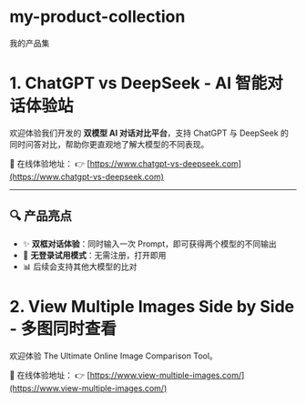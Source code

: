 # my-product-collection
我的产品集

# 1. ChatGPT vs DeepSeek - AI 智能对话体验站

欢迎体验我们开发的 **双模型 AI 对话对比平台**，支持 ChatGPT 与 DeepSeek 的同时问答对比，帮助你更直观地了解大模型的不同表现。

🚀 在线体验地址：
👉 [https://www.chatgpt-vs-deepseek.com](https://www.chatgpt-vs-deepseek.com)

---

## 🔍 产品亮点

- ✨ **双框对话体验**：同时输入一次 Prompt，即可获得两个模型的不同输出
- 🎯 **无登录试用模式**：无需注册，打开即用
- 📊 后续会支持其他大模型的比对

# 2. View Multiple Images Side by Side - 多图同时查看

欢迎体验 The Ultimate Online Image Comparison Tool。

🚀 在线体验地址：
👉 [https://www.view-multiple-images.com/](https://www.view-multiple-images.com/)
